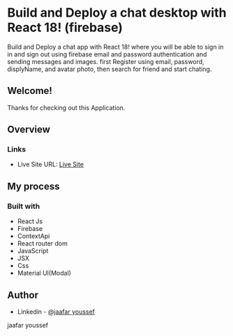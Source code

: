 # Build and Deploy a chat desktop  with React 18! (firebase)

Build and Deploy a chat app with React 18! where you will be able to sign in in and sign out using firebase email and password authentication and sending  messages and images.
first Register using email, password, displyName, and avatar photo, then search for friend and start chating.  

## Welcome! 
Thanks for checking out this Application.

## Overview

### Links
- Live Site URL: [Live Site](https://teal-meerkat-1011b9.netlify.app/)

## My process

### Built with

- React Js
- Firebase
- ContextApi
- React router dom
- JavaScript
- JSX
- Css
- Material UI(Modal)



## Author

- Linkedin - [@jaafar youssef](https://www.linkedin.com/in/jaafar-youssef-923100249/)

jaafar youssef
